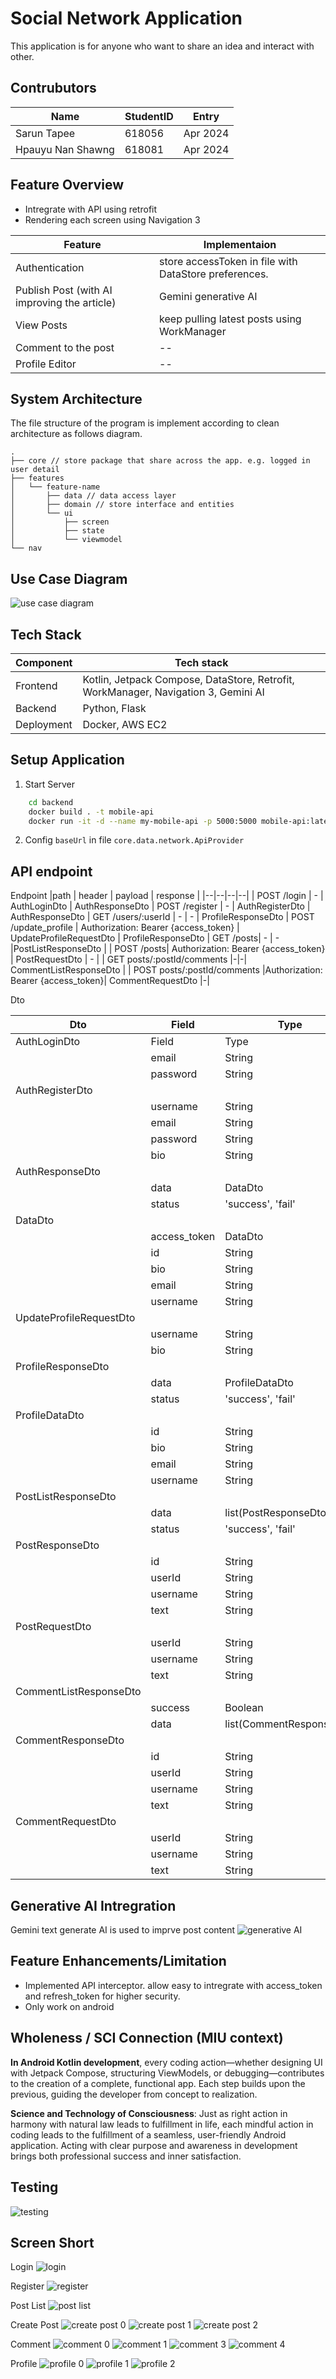 # Social Network Application
This application is for anyone who want to share an idea and interact with other.

## Contrubutors
|Name | StudentID | Entry |
| -- | -- | -- |
| Sarun Tapee | 618056 | Apr 2024 |
| Hpauyu Nan Shawng | 618081 | Apr 2024 |


## Feature Overview
- Intregrate with API using retrofit
- Rendering each screen using Navigation 3

| Feature | Implementaion |
| -- | --|
| Authentication | store accessToken in file with DataStore preferences.
| Publish Post (with AI improving the article) | Gemini generative AI
| View Posts | keep pulling latest posts using WorkManager
| Comment to the post | --
| Profile Editor | --

## System Architecture
The file structure of the program is implement according to clean architecture as follows diagram.
```
.
├── core // store package that share across the app. e.g. logged in user detail
├── features
│   └── feature-name
│       ├── data // data access layer
│       ├── domain // store interface and entities
│       └── ui
│           ├── screen
│           ├── state
│           └── viewmodel
└── nav
```

## Use Case Diagram
![use case diagram](./screenshot/project-use-case-diagram.png)

## Tech Stack
|Component| Tech stack |
|--| -- |
|Frontend| Kotlin, Jetpack Compose, DataStore, Retrofit, WorkManager, Navigation 3, Gemini AI
|Backend| Python, Flask
|Deployment| Docker, AWS EC2


## Setup Application

1. Start Server
``` bash
    cd backend
    docker build . -t mobile-api
    docker run -it -d --name my-mobile-api -p 5000:5000 mobile-api:latest
```
2. Config `baseUrl` in file `core.data.network.ApiProvider`

## API endpoint
Endpoint
|path | header | payload | response |
|--|--|--|--|
| POST /login | - | AuthLoginDto | AuthResponseDto
| POST /register | - | AuthRegisterDto | AuthResponseDto
| GET /users/:userId | - | - | ProfileResponseDto
| POST /update_profile | Authorization: Bearer {access_token} | UpdateProfileRequestDto | ProfileResponseDto
| GET /posts| - | - |PostListResponseDto |
| POST /posts| Authorization: Bearer {access_token} | PostRequestDto | - |
| GET posts/:postId/comments |-|-| CommentListResponseDto |
| POST posts/:postId/comments |Authorization: Bearer {access_token}| CommentRequestDto |-|

Dto

|Dto| Field | Type |
|--| --| -- |
|AuthLoginDto| Field | Type |
|  | email | String | 
|  | password | String | 
|AuthRegisterDto|  |  |
|  | username | String | 
|  | email | String | 
|  | password | String | 
|  | bio | String | 
|AuthResponseDto|  |  |
|  | data | DataDto | 
|  | status | 'success', 'fail' | 
|DataDto|  |  |
|  | access_token | DataDto | 
|  | id | String | 
|  | bio | String | 
|  | email | String | 
|  | username | String | 
|UpdateProfileRequestDto|  |  |
|  | username | String | 
|  | bio | String | 
|ProfileResponseDto|  |  |
|  | data | ProfileDataDto | 
|  | status | 'success', 'fail' | 
|ProfileDataDto|  |  |
|  | id | String | 
|  | bio | String | 
|  | email | String | 
|  | username | String | 
|PostListResponseDto | | |
|  | data | list(PostResponseDto) | 
|  | status | 'success', 'fail' | 
|PostResponseDto| |
|  | id | String | 
|  | userId | String | 
|  | username | String | 
|  | text | String | 
|PostRequestDto| |
|  | userId | String | 
|  | username | String | 
|  | text | String | 
|CommentListResponseDto| | |
|  | success | Boolean | 
|  | data | list(CommentResponseDto) | 
|CommentResponseDto| | |
|  | id | String | 
|  | userId | String | 
|  | username | String | 
|  | text | String | 
|CommentRequestDto| | |
|  | userId | String | 
|  | username | String | 
|  | text | String | 

## Generative AI Intregration

Gemini text generate AI is used to imprve post content
![generative AI](./screenshot/project-create-post-1.png)

## Feature Enhancements/Limitation
- Implemented API interceptor. allow easy to intregrate with access_token and refresh_token for higher security.
- Only work on android

## Wholeness / SCI Connection (MIU context)
**In Android Kotlin development**, every coding action—whether designing UI with Jetpack Compose, structuring ViewModels, or debugging—contributes to the creation of a complete, functional app. Each step builds upon the previous, guiding the developer from concept to realization.

**Science and Technology of Consciousness**: Just as right action in harmony with natural law leads to fulfillment in life, each mindful action in coding leads to the fulfillment of a seamless, user-friendly Android application. Acting with clear purpose and awareness in development brings both professional success and inner satisfaction.

## Testing
![testing](./screenshot/project-test.png)

## Screen Short
Login
![login](./screenshot/project-login.png)

Register
![register](./screenshot/project-register.png)

Post List
![post list](./screenshot/project-post-list.png)

Create Post
![create post 0](./screenshot/project-create-post-0.png)
![create post 1](./screenshot/project-create-post-1.png)
![create post 2](./screenshot/project-create-post--2.png)

Comment
![comment 0](./screenshot/project-comment-0.png)
![comment 1](./screenshot/project-comment-1.png)
![comment 3](./screenshot/project-comment-3.png)
![comment 4](./screenshot/project-comment-4.png)

Profile
![profile 0](./screenshot/project-profile-0.png)
![profile 1](./screenshot/project-profile-1.png)
![profile 2](./screenshot/project-profile-2.png)

